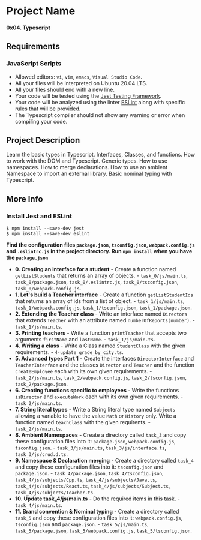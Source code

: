 # Project Name
**0x04. Typescript**


##  Requirements

### JavaScript Scripts
*   Allowed editors: `vi`, `vim`, `emacs`, `Visual Studio Code`.
*   All your files will be interpreted on Ubuntu 20.04 LTS.
*   All your files should end with a new line.
*   Your code will be tested using the [Jest Testing Framework](https://jestjs.io/).
*   Your code will be analyzed using the linter [ESLint](https://eslint.org/) along with specific rules that will be provided.
*   The Typescript compiler should not show any warning or error when compiling your code.

## Project Description
Learn the basic types in Typescript.
Interfaces, Classes, and functions.
How to work with the DOM and Typescript.
Generic types.
How to use namespaces.
How to merge declarations.
How to use an ambient Namespace to import an external library.
Basic nominal typing with Typescript.

## More Info
### Install Jest and ESLint
```
$ npm install --save-dev jest
$ npm install --save-dev eslint
```

**Find the configuration files `package.json`, `tsconfig.json`, `webpack.config.js` and `.eslintrc.js` in the project directory. Run `npm install` when you have the `package.json`**


* **0. Creating an interface for a student** - Create a function named `getListStudents` that returns an array of objects. - `task_0/js/main.ts`, `task_0/package.json`, `task_0/.eslintrc.js`, `task_0/tsconfig.json`, `task_0/webpack.config.js`.
* **1. Let's build a Teacher interface** - Create a function `getListStudentIds` that returns an array of ids from a list of object. - `task_1/js/main.ts`, `task_1/webpack.config.js`, `task_1/tsconfig.json`, `task_1/package.json`.
* **2. Extending the Teacher class** - Write an interface named `Directors` that extends `Teacher` with an attribute named `numberOfReports(number)`. - `task_1/js/main.ts`.
* **3. Printing teachers** - Write a function `printTeacher` that accepts two arguments `firstName` and `lastName`. - `task_1/js/main.ts`.
* **4. Writing a class** - Write a Class named `StudentClass` with the given requirements. - `4-update_grade_by_city.ts`.
* **5. Advanced types Part 1** - Create the interfaces `DirectorInterface` and `TeacherInterface` and the classes `Director` and `Teacher` and the function `createEmployee` each with its own given requirements. - `task_2/js/main.ts`, `task_2/webpack.config.js`, `task_2/tsconfig.json`, `task_2/package.json`.
* **6. Creating functions specific to employees** - Write the functions `isDirector` and `executeWork` each with its own given requirements. - `task_2/js/main.ts`.
* **7. String literal types** - Write a String literal type named `Subjects` allowing a variable to have the value `Math` or `History` only. Write a function named `teachClass` with the given requirents. - `task_2/js/main.ts`.
* **8. Ambient Namespaces** - Create a directory called `task_3` and copy these configuration files into it: `package.json`, `webpack.config.js`, `tsconfig.json`. - `task_3/js/main.ts`, `task_3/js/interface.ts`, `task_3/js/crud.d.ts`.
* **9. Namespace & Declaration merging** - Create a directory called `task_4` and copy these configuration files into it: `tsconfig.json` and `package.json`. - `task_4/package.json`, `task_4/tsconfig.json`, `task_4/js/subjects/Cpp.ts`, `task_4/js/subjects/Java.ts`, `task_4/js/subjects/React.ts`, `task_4/js/subjects/Subject.ts`, `task_4/js/subjects/Teacher.ts`.
* **10. Update task_4/js/main.ts** - Do the required items in this task. - `task_4/js/main.ts`.
* **11. Brand convention & Nominal typing** - Create a directory called `task_5` and copy these configuration files into it: `webpack.config.js`, `tsconfig.json` and `package.json`. - `task_5/js/main.ts`, `task_5/package.json`, `task_5/webpack.config.js`, `task_5/tsconfig.json`.
